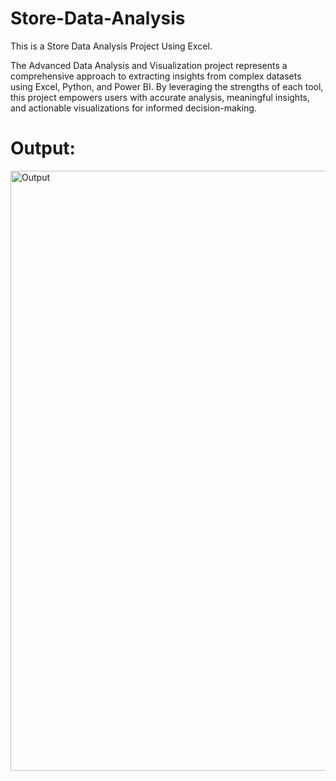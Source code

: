 # Store-Data-Analysis

This is a Store Data Analysis Project Using Excel.

The Advanced Data Analysis and Visualization project represents a comprehensive approach to extracting insights from complex datasets using Excel, Python, and Power BI. By leveraging the strengths of each tool, this project empowers users with accurate analysis, meaningful insights, and actionable visualizations for informed decision-making.

# Output:

<img width="960" alt="Output" src="https://github.com/purnchand/Store-Data-Analysis/assets/117894875/025a71c6-9eba-4afa-9ab4-f8f995629950">
